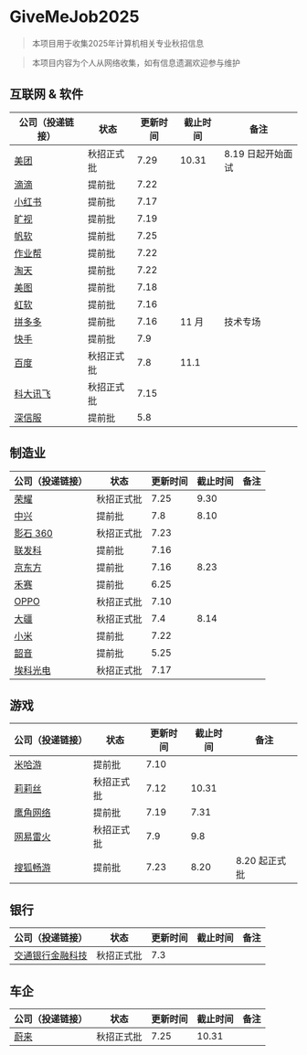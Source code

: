 # GiveMeJob2025

> 本项目用于收集2025年计算机相关专业秋招信息

> 本项目内容为个人从网络收集，如有信息遗漏欢迎参与维护

## 互联网 & 软件

| 公司（投递链接）                                                                                                | 状态       | 更新时间 | 截止时间 | 备注              |
| --------------------------------------------------------------------------------------------------------------- | ---------- | -------- | -------- | ----------------- |
| [美团](https://zhaopin.meituan.com/web/home)                                                                       | 秋招正式批 | 7.29     | 10.31    | 8.19 日起开始面试 |
| [滴滴](https://campus.didiglobal.com/campus_apply/didiglobal/96064#/)                                              | 提前批     | 7.22     |          |                   |
| [小红书](https://job.xiaohongshu.com/campus/redstar)                                                               | 提前批     | 7.17     |          |                   |
| [旷视](https://app.mokahr.com/campus_apply/megviihr/38642#/)                                                       | 提前批     | 7.19     |          |                   |
| [帆软](https://join.fanruan.com/)                                                                                  | 提前批     | 7.25     |          |                   |
| [作业帮](https://app.mokahr.com/campus-recruitment/zuoyebang/39595?sourceToken=4c8b67982f289510ebc037901737889f#/) | 提前批     | 7.22     |          |                   |
| [淘天](https://talent.taotian.com/campus/position-list?campusType=star)                                            | 提前批     | 7.22     |          |                   |
| [美图](https://campus.meitu.com/campus-recruitment/meitu/54138/#/)                                                 | 提前批     | 7.18     |          |                   |
| [虹软](https://www.arcsoft.com.cn/job/JobList.html)                                                                | 提前批     | 7.16     |          |                   |
| [拼多多](https://careers.pinduoduo.com/campus/grad/technical-session)                                              | 提前批     | 7.16     | 11 月    | 技术专场          |
| [快手](https://campus.kuaishou.cn/recruit/campus/e/#/campus/jobs?pageNum=1&positionLabel=kstar)                    | 提前批     | 7.9      |          |                   |
| [百度](https://talent.baidu.com/jobs/campus)                                                                       | 秋招正式批 | 7.8      | 11.1     |                   |
| [科大讯飞](https://campus.iflytek.com/)                                                                            | 秋招正式批 | 7.15     |          |                   |
| [深信服](https://hr.sangfor.com/campucompon/schoolRecruitment)                                                     | 提前批     | 5.8      |          |                   |

## 制造业

| 公司（投递链接）                                                                                                              | 状态       | 更新时间 | 截止时间 | 备注 |
| ----------------------------------------------------------------------------------------------------------------------------- | ---------- | -------- | -------- | ---- |
| [荣耀](https://www.honor.com/cn/career/)                                                                                         | 秋招正式批 | 7.25     | 9.30     |      |
| [中兴](https://job.zte.com.cn/cn/campus-recruitment/Recruitment_positions/freshstudent.html)                                     | 提前批     | 7.8      | 8.10     |      |
| [影石 360](https://www.insta360.com/cn/jobs)                                                                                     | 秋招正式批 | 7.23     |          |      |
| [联发科](https://mediatek.zhiye.com/campus)                                                                                      | 提前批     | 7.16     |          |      |
| [京东方](https://campus.boe.com/)                                                                                                | 提前批     | 7.16     | 8.23     |      |
| [禾赛](https://www.hesaitech.com/cn/join)                                                                                        | 提前批     | 6.25     |          |      |
| [OPPO](https://careers.oppo.com/university/oppo/campus/)                                                                         | 秋招正式批 | 7.10     |          |      |
| [大疆](https://we.dji.com/zh-CN/campus/recruitment?from=sec_nav)                                                                 | 秋招正式批 | 7.4      | 8.14     |      |
| [小米](https://hr.xiaomi.com/campus)                                                                                             | 提前批     | 7.22     |          |      |
| [韶音](https://app.mokahr.com/campus_apply/aftershokzhr/36940?recommendCode=DSsCyWG6#/page/%E6%A0%A1%E5%9B%AD%E6%8B%9B%E8%81%98) | 提前批     | 5.25     |          |      |
| [埃科光电](http://career.i-tek.cn/front.home.index/schoolIndex)                                                                  | 秋招正式批 | 7.17     |          |      |

## 游戏

| 公司（投递链接）                                                                                                                                       | 状态       | 更新时间 | 截止时间 | 备注          |
| ------------------------------------------------------------------------------------------------------------------------------------------------------ | ---------- | -------- | -------- | ------------- |
| [米哈游](https://jobs.mihoyo.com/#/campus)                                                                                                                | 提前批     | 7.10     |          |               |
| [莉莉丝](https://lilithgames.jobs.feishu.cn/campus/?keywords=&category=&location=&project=&type=&job_hot_flag=&current=1&limit=10&functionCategory=&tag=) | 秋招正式批 | 7.12     | 10.31    |               |
| [鹰角网络](https://jobs.hypergryph.com/campus_apply/hypergryph/26326#/)                                                                                   | 提前批     | 7.19     | 7.31     |               |
| [网易雷火](https://leihuo.163.com/campus/#/)                                                                                                              | 秋招正式批 | 7.9      | 9.8      |               |
| [搜狐畅游](https://app.mokahr.com/campus-recruitment/cyou-inc/42233#/)                                                                                    | 提前批     | 7.23     | 8.20     | 8.20 起正式批 |

## 银行

| 公司（投递链接）                                              | 状态       | 更新时间 | 截止时间 | 备注 |
| ------------------------------------------------------------- | ---------- | -------- | -------- | ---- |
| [交通银行金融科技](https://www.bocomfintech.com.cn/p1/zxns.html) | 秋招正式批 | 7.3      |          |      |

## 车企

| 公司（投递链接）               | 状态       | 更新时间 | 截止时间 | 备注 |
| ------------------------------ | ---------- | -------- | -------- | ---- |
| [蔚来](https://campus.nio.com/#/) | 秋招正式批 | 7.25     | 10.31    |      |
